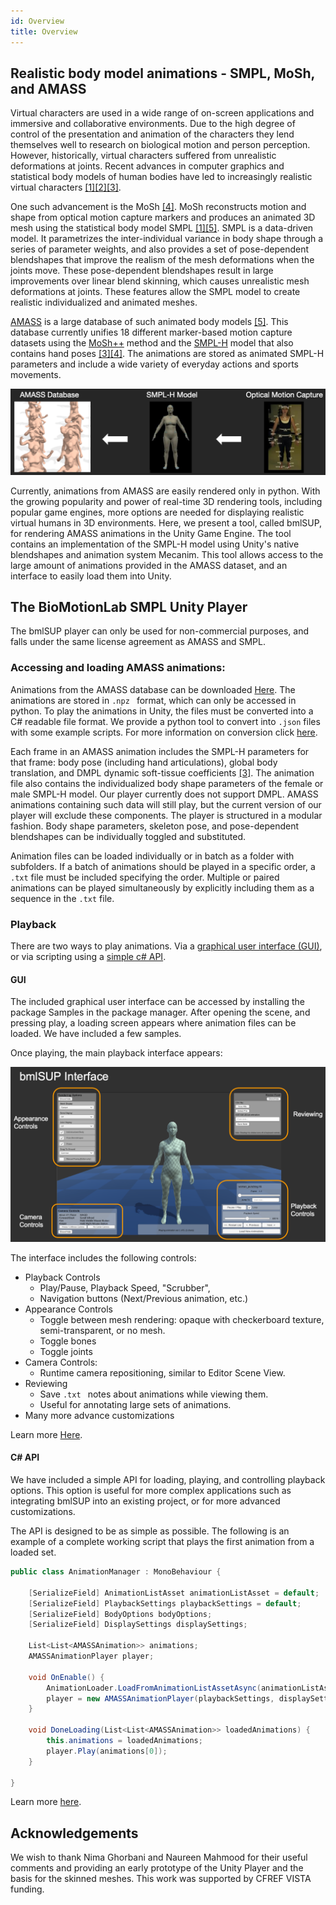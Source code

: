 ```yaml
---
id: Overview
title: Overview
---
```


## Realistic body model animations - SMPL, MoSh, and AMASS

Virtual characters are used in a wide range of on-screen applications and immersive and collaborative environments. Due to the high degree of control of the presentation and animation of the characters they lend themselves well to research on biological motion and person perception. However, historically, virtual characters suffered from unrealistic deformations at joints. Recent advances in computer graphics and statistical body models of human bodies have led to increasingly realistic virtual characters [\[1\]](https://smpl.is.tue.mpg.de)[\[2\]](https://smpl-x.is.tue.mpg.de)[\[3\]](https://mano.is.tue.mpg.de).

One such advancement is the MoSh [\[4\]](http://mosh.is.tue.mpg.de). MoSh reconstructs motion and shape from optical motion capture markers and produces an animated 3D mesh using the statistical body model SMPL [\[1\]](https://smpl.is.tue.mpg.de)[\[5\]](https://amass.is.tue.mpg.de). SMPL is a data-driven model. It parametrizes the inter-individual variance in body shape through a series of parameter weights, and also provides a set of pose-dependent blendshapes that improve the realism of the mesh deformations when the joints move. These pose-dependent blendshapes result in large improvements over linear blend skinning, which causes unrealistic mesh deformations at joints. These features allow the SMPL model to create realistic individualized and animated meshes.

[AMASS](https://amass.is.tue.mpg.de) is a large database of such animated body models [\[5\]](https://amass.is.tue.mpg.de). This database currently unifies 18 different marker-based motion capture datasets using the [MoSh++](http://mosh.is.tue.mpg.de) method and the [SMPL-H](https://mano.is.tue.mpg.de) model that also contains hand poses [\[3\]](https://mano.is.tue.mpg.de)[\[4\]](http://mosh.is.tue.mpg.de). The animations are stored as animated SMPL-H parameters and include a wide variety of everyday actions and sports movements.

![Diagram](assets/amass_diagram.png)

Currently, animations from AMASS are easily rendered only in python. With the growing popularity and power of real-time 3D rendering tools, including popular game engines, more options are needed for displaying realistic virtual humans in 3D environments. Here, we present a tool, called bmlSUP, for rendering AMASS animations in the Unity Game Engine. The tool contains an implementation of the SMPL-H model using Unity's native blendshapes and animation system Mecanim. This tool allows access to the large amount of animations provided in the AMASS dataset, and an interface to easily load them into Unity.

## The BioMotionLab SMPL Unity Player

The bmlSUP player can only be used for non-commercial purposes, and falls under the same license agreement as AMASS and SMPL.

### Accessing and loading AMASS animations:
Animations from the AMASS database can be downloaded [Here](https://amass.is.tue.mpg.de). The animations are stored in ```.npz ``` format, which can only be accessed in python. To play the animations in Unity, the files must be converted into a C# readable file format. We provide a python tool to convert into ```.json``` files with some example scripts. For more information on conversion click [here](documentation/Converting.md).

Each frame in an AMASS animation includes the SMPL-H parameters for that frame: body pose (including hand articulations), global body translation, and DMPL dynamic soft-tissue coefficients [\[3\]](https://mano.is.tue.mpg.de). The animation file also contains the individualized body shape parameters of the female or male SMPL-H model. Our player currently does not support DMPL. AMASS animations containing such data will still play, but the current version of our player will exclude these components. The player is structured in a modular fashion. Body shape parameters, skeleton pose, and pose-dependent blendshapes can be individually toggled and substituted.

Animation files can be loaded individually or in batch as a folder with subfolders. If a batch of animations should be played in a specific order, a ```.txt``` file must be included specifying the order. Multiple or paired animations can be played simultaneously by explicitly including them as a sequence in the ```.txt``` file.

### Playback

There are two ways to play animations. Via a [graphical user interface (GUI)](documentation/gui/guiloading.md), or via scripting using a [simple c# API](documentation/api/apiloading.md).

#### GUI

The included graphical user interface can be accessed by installing the package Samples in the package manager. After opening the scene, and pressing play, a loading screen appears where animation files can be loaded. We have included a few samples.

Once playing, the main playback interface appears:

![bmlSUP GUI](assets/gui.png)

The interface includes the following controls:
* Playback Controls
    * Play/Pause, Playback Speed, "Scrubber",
    * Navigation buttons (Next/Previous animation, etc.)
* Appearance Controls
    * Toggle between mesh rendering: opaque with checkerboard texture, semi-transparent, or no mesh.
    * Toggle bones
    * Toggle joints
* Camera Controls:
    * Runtime camera repositioning, similar to Editor Scene View. 
* Reviewing
    * Save ```.txt ``` notes about animations while viewing them.
    * Useful for annotating large sets of animations.
* Many more advance customizations

Learn more [Here](documentation/gui/guiloading.md).

#### C# API

We have included a simple API for loading, playing, and controlling playback options. This option is useful for more complex applications such as integrating bmlSUP into an existing project, or for more advanced customizations.

The API is designed to be as simple as possible. The following is an example of a complete working script that plays the first animation from a loaded set.

```c#
public class AnimationManager : MonoBehaviour {
    
    [SerializeField] AnimationListAsset animationListAsset = default;
    [SerializeField] PlaybackSettings playbackSettings = default;
    [SerializeField] BodyOptions bodyOptions;
    [SerializeField] DisplaySettings displaySettings;
    
    List<List<AMASSAnimation>> animations;
    AMASSAnimationPlayer player;
    
    void OnEnable() {
        AnimationLoader.LoadFromAnimationListAssetAsync(animationListAsset, DoneLoading);
        player = new AMASSAnimationPlayer(playbackSettings, displaySettings, bodyOptions);
    }

    void DoneLoading(List<List<AMASSAnimation>> loadedAnimations) {
        this.animations = loadedAnimations;
        player.Play(animations[0]);
    }

}
```

Learn more [here](documentation/api/apiloading.md).

## Acknowledgements
We wish to thank Nima Ghorbani and Naureen Mahmood for their useful comments and providing an early prototype of the Unity Player and the basis for the skinned meshes. This work was supported by CFREF VISTA funding.